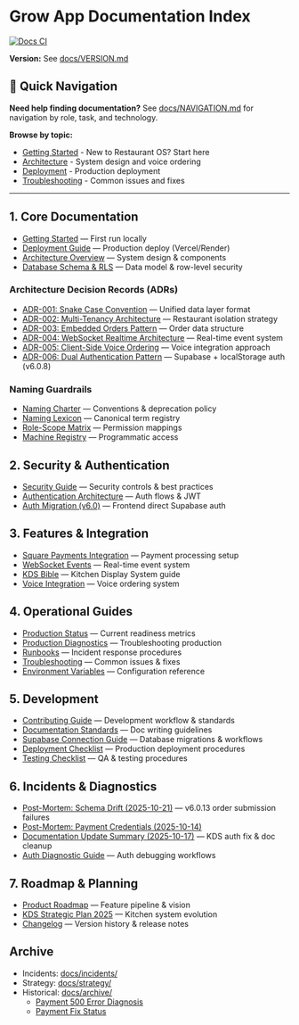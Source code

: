 # Grow App Documentation Index

[![Docs CI](https://github.com/mikeyoung304/July25/actions/workflows/docs-ci.yml/badge.svg)](https://github.com/mikeyoung304/July25/actions/workflows/docs-ci.yml)

**Version:** See [docs/VERSION.md](./docs/VERSION.md)

## 🧭 Quick Navigation

**Need help finding documentation?** See [docs/NAVIGATION.md](./docs/NAVIGATION.md) for navigation by role, task, and technology.

**Browse by topic:**
- [Getting Started](./docs/GETTING_STARTED.md) - New to Restaurant OS? Start here
- [Architecture](./docs/ARCHITECTURE.md) - System design and voice ordering
- [Deployment](./docs/DEPLOYMENT.md) - Production deployment
- [Troubleshooting](./docs/TROUBLESHOOTING.md) - Common issues and fixes

---

## 1. Core Documentation
- [Getting Started](./docs/GETTING_STARTED.md) — First run locally
- [Deployment Guide](./docs/DEPLOYMENT.md) — Production deploy (Vercel/Render)
- [Architecture Overview](./docs/ARCHITECTURE.md) — System design & components
- [Database Schema & RLS](./docs/DATABASE.md) — Data model & row-level security

### Architecture Decision Records (ADRs)
- [ADR-001: Snake Case Convention](./docs/ADR-001-snake-case-convention.md) — Unified data layer format
- [ADR-002: Multi-Tenancy Architecture](./docs/ADR-002-multi-tenancy-architecture.md) — Restaurant isolation strategy
- [ADR-003: Embedded Orders Pattern](./docs/ADR-003-embedded-orders-pattern.md) — Order data structure
- [ADR-004: WebSocket Realtime Architecture](./docs/ADR-004-websocket-realtime-architecture.md) — Real-time event system
- [ADR-005: Client-Side Voice Ordering](./docs/ADR-005-client-side-voice-ordering.md) — Voice integration approach
- [ADR-006: Dual Authentication Pattern](./docs/ADR-006-dual-authentication-pattern.md) — Supabase + localStorage auth (v6.0.8)

### Naming Guardrails
- [Naming Charter](./docs/naming/NAMING_CHARTER.md) — Conventions & deprecation policy
- [Naming Lexicon](./docs/naming/LEXICON.md) — Canonical term registry
- [Role-Scope Matrix](./docs/naming/ROLE_SCOPE_MATRIX.md) — Permission mappings
- [Machine Registry](./docs/naming/lexicon.json) — Programmatic access

## 2. Security & Authentication
- [Security Guide](./docs/SECURITY.md) — Security controls & best practices
- [Authentication Architecture](./docs/AUTHENTICATION_ARCHITECTURE.md) — Auth flows & JWT
- [Auth Migration (v6.0)](./docs/MIGRATION_V6_AUTH.md) — Frontend direct Supabase auth

## 3. Features & Integration
- [Square Payments Integration](./docs/SQUARE_INTEGRATION.md) — Payment processing setup
- [WebSocket Events](./docs/WEBSOCKET_EVENTS.md) — Real-time event system
- [KDS Bible](./docs/KDS-BIBLE.md) — Kitchen Display System guide
- [Voice Integration](./server/src/voice/INTEGRATION.md) — Voice ordering system

## 4. Operational Guides
- [Production Status](./docs/PRODUCTION_STATUS.md) — Current readiness metrics
- [Production Diagnostics](./docs/PRODUCTION_DIAGNOSTICS.md) — Troubleshooting production
- [Runbooks](./docs/RUNBOOKS.md) — Incident response procedures
- [Troubleshooting](./docs/TROUBLESHOOTING.md) — Common issues & fixes
- [Environment Variables](./docs/ENVIRONMENT.md) — Configuration reference

## 5. Development
- [Contributing Guide](./docs/CONTRIBUTING.md) — Development workflow & standards
- [Documentation Standards](./docs/DOCUMENTATION_STANDARDS.md) — Doc writing guidelines
- [Supabase Connection Guide](./docs/SUPABASE_CONNECTION_GUIDE.md) — Database migrations & workflows
- [Deployment Checklist](./docs/DEPLOYMENT_CHECKLIST.md) — Production deployment procedures
- [Testing Checklist](./docs/TESTING_CHECKLIST.md) — QA & testing procedures

## 6. Incidents & Diagnostics
- [Post-Mortem: Schema Drift (2025-10-21)](./docs/POST_MORTEM_SCHEMA_DRIFT_2025-10-21.md) — v6.0.13 order submission failures
- [Post-Mortem: Payment Credentials (2025-10-14)](./docs/POST_MORTEM_PAYMENT_CREDENTIALS_2025-10-14.md)
- [Documentation Update Summary (2025-10-17)](./docs/DOCUMENTATION_UPDATE_SUMMARY_2025-10-17.md) — KDS auth fix & doc cleanup
- [Auth Diagnostic Guide](./docs/AUTH_DIAGNOSTIC_GUIDE.md) — Auth debugging workflows

## 7. Roadmap & Planning
- [Product Roadmap](./docs/ROADMAP.md) — Feature pipeline & vision
- [KDS Strategic Plan 2025](./docs/strategy/KDS_STRATEGIC_PLAN_2025.md) — Kitchen system evolution
- [Changelog](./docs/CHANGELOG.md) — Version history & release notes

## Archive
- Incidents: [docs/incidents/](./docs/incidents/)
- Strategy: [docs/strategy/](./docs/strategy/)
- Historical: [docs/archive/](./docs/archive/)
  - [Payment 500 Error Diagnosis](./docs/archive/PAYMENT_500_ERROR_DIAGNOSIS.md)
  - [Payment Fix Status](./docs/archive/PAYMENT_FIX_STATUS.md)
